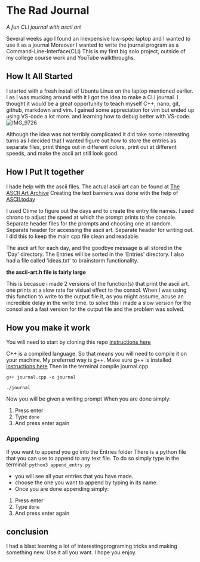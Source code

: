 # The Rad Journal

*A fun CLI journal with ascii art* 

Several weeks ago I found an inexpensive low-spec laptop and I wanted to use it as a journal
Moreover I wanted to write the journal program as a Command-Line-Interface(CLI)
This is my first big solo project, outside of my college course work and YouTube walkthroughs.

## How It All Started
I started with a fresh install of Ubuntu Linux on the laptop mentioned earlier.
I as I was mucking around with it I got the idea to make a CLI journal.
I thought it would be a great opportunity to teach myself C++, nano, git, github, markdown and vim.
I gained some appreciation for vim but ended up using VS-code a lot more. and learning how to debug better with VS-code.
![IMG_9726](https://github.com/huntyGwell/the-rad-journal/assets/108026570/def3b418-1ec6-488c-a077-cc2656442aad)


Although the idea was not terribly complicated it did take some interesting turns as I decided that I wanted figure out how to store the entries as separate files, print things out in different colors, print out at different speeds, and make the ascii art still look good.

## How I Put It together
I hade help with the ascii files.
The actual ascii art can be found at [The ASCII Art Archive](https://www.asciiart.eu/)
Creating the text banners was done with the help of [ASCII.today](https://ascii.today/)

I used Ctime to figure out the days and to create the entry file names.
I used chrono to adjust the speed at which the prompt prints to the console.
Separate header files for the prompts and choosing one at random. 
Separate header for accessing the ascii art.
Separate header for writing out.
I did this to keep the main cpp file clean and readable.

The ascii art for each day, and the goodbye message is all stored in the 'Day' directory. 
The Entries will be sorted in the 'Entries' directory.
I also had a file called 'ideas.txt' to brainstorm functionality.

**the ascii-art.h file is fairly large**

This is becasue i made 2 versions of the function(s) that print the ascii art. one prints at a slow rate for visiual effect to the consol. When I was using this function to write to the output file it, as you might assume, acuse an incredible delay in the write time. to solve this i made a slow version for the consol and a fast version for the output file and the problem was solved.

## How you make it work
You will need to start by cloning this repo [instructions here](https://docs.github.com/en/repositories/creating-and-managing-repositories/cloning-a-repository)

C++ is a compiled language. So that means you will need to compile it on your machine.
My preferred way is g++.
Make sure g++ is installed [instructions here](https://www3.cs.stonybrook.edu/~alee/g++/g++.html)
Then in the terminal compile journal.cpp

`g++ journal.cpp -o journal`

`./journal`

Now you will be given a writing prompt
When you are done simply:
1. Press enter
2. Type `done`
3. And press enter again

### Appending 
If you want to append you go into the Entries folder 
There is a python file that you can use to append to any text file.
To do so simply type in the terminal:
`python3 append_entry.py`
- you will see all your entries that you have made.
- choose the one you want to append by typing in its name.
- Once you are done appending simply:
1. Press enter
2. Type `done`
3. And press enter again



## conclusion 
I had a blast learning a lot of interestingprograming tricks and making something new.
Use it all you want.
I hope you enjoy.

